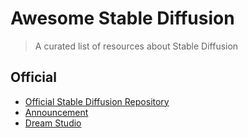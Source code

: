 # Awesome Stable Diffusion

> A curated list of resources about Stable Diffusion

## Official

* [Official Stable Diffusion Repository](https://github.com/CompVis/stable-diffusion)
* [Announcement](https://stability.ai/blog/stable-diffusion-public-release)
* [Dream Studio](https://beta.dreamstudio.ai/)

